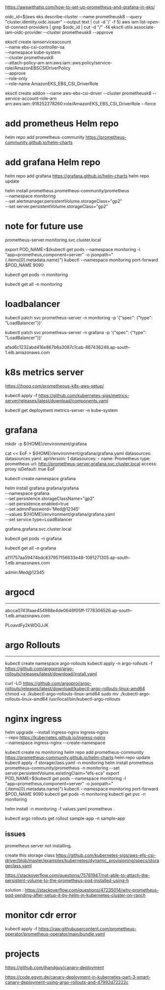 https://awswithatiq.com/how-to-set-up-prometheus-and-grafana-in-eks/


oidc_id=$(aws eks describe-cluster --name prometheusk8 --query "cluster.identity.oidc.issuer" --output text | cut -d '/' -f 5)
aws iam list-open-id-connect-providers | grep $oidc_id | cut -d "/" -f4
eksctl utils associate-iam-oidc-provider --cluster prometheusk8 --approve


eksctl create iamserviceaccount \
  --name ebs-csi-controller-sa \
  --namespace kube-system \
  --cluster prometheusk8 \
  --attach-policy-arn arn:aws:iam::aws:policy/service-role/AmazonEBSCSIDriverPolicy \
  --approve \
  --role-only \
  --role-name AmazonEKS_EBS_CSI_DriverRole


eksctl create addon --name aws-ebs-csi-driver --cluster prometheusk8 --service-account-role-arn arn:aws:iam::918252278260:role/AmazonEKS_EBS_CSI_DriverRole --force

# add prometheus Helm repo
helm repo add prometheus-community https://prometheus-community.github.io/helm-charts

# add grafana Helm repo
helm repo add grafana https://grafana.github.io/helm-charts
helm repo update


helm install prometheus prometheus-community/prometheus \
    --namespace monitoring \
    --set alertmanager.persistentVolume.storageClass="gp2" \
    --set server.persistentVolume.storageClass="gp2"



# note for future use

prometheus-server.monitoring.svc.cluster.local

export POD_NAME=$(kubectl get pods --namespace monitoring -l "app=prometheus,component=server" -o jsonpath="{.items[0].metadata.name}")
kubectl --namespace monitoring port-forward $POD_NAME 9090


kubectl get pods -n monitoring

kubectl get all -n monitoring


# loadbalancer

kubectl patch svc prometheus-server -n monitoring -p '{"spec": {"type": "LoadBalancer"}}'

kubectl patch svc prometheus-server -n grafana -p '{"spec": {"type": "LoadBalancer"}}'

afad6c1232abd416e867b6a3087c1cab-887436248.ap-south-1.elb.amazonaws.com


# k8s metrics server

https://jhooq.com/prometheous-k8s-aws-setup/

kubectl apply -f https://github.com/kubernetes-sigs/metrics-server/releases/latest/download/components.yaml

kubectl get deployment metrics-server -n kube-system


# grafana

mkdir -p ${HOME}/environment/grafana

cat << EoF > ${HOME}/environment/grafana/grafana.yaml
datasources:
  datasources.yaml:
    apiVersion: 1
    datasources:
    - name: Prometheus
      type: prometheus
      url: http://prometheus-server.grafana.svc.cluster.local
      access: proxy
      isDefault: true
EoF

kubectl create namespace grafana

helm install grafana grafana/grafana \
    --namespace grafana \
    --set persistence.storageClassName="gp2" \
    --set persistence.enabled=true \
    --set adminPassword='Med@12345' \
    --values ${HOME}/environment/grafana/grafana.yaml \
    --set service.type=LoadBalancer


grafana.grafana.svc.cluster.local


kubectl get pods -n grafana

kubectl get all -n grafana


a111757aa59474bdc837957f56633e48-1091271305.ap-south-1.elb.amazonaws.com

admin:Med@12345


# argocd
-------------------
abcca0743faae454988e4de0648f05ff-1778306526.ap-south-1.elb.amazonaws.com

PLoavdFy2kWDGJJK


# argo Rollouts
------------------------------

kubectl create namespace argo-rollouts
kubectl apply -n argo-rollouts -f https://github.com/argoproj/argo-rollouts/releases/latest/download/install.yaml



curl -LO https://github.com/argoproj/argo-rollouts/releases/latest/download/kubectl-argo-rollouts-linux-amd64
chmod +x ./kubectl-argo-rollouts-linux-amd64
sudo mv ./kubectl-argo-rollouts-linux-amd64 /usr/local/bin/kubectl-argo-rollouts


# nginx ingress

helm upgrade --install ingress-nginx ingress-nginx \
  --repo https://kubernetes.github.io/ingress-nginx \
  --namespace ingress-nginx --create-namespace



kubectl create ns monitoring
helm repo add prometheus-community https://prometheus-community.github.io/helm-charts
helm repo update
kubectl apply -f storageclass.yaml -n monitoring
helm install prometheus prometheus-community/prometheus -n monitoring --set server.persistentVolume.existingClaim="efs-sca"
export POD_NAME=$(kubectl get pods --namespace monitoring -l "app=prometheus,component=server" -o jsonpath="{.items[0].metadata.name}")
kubectl --namespace monitoring port-forward $POD_NAME 9090
kubectl get pods -n monitoring
kubectl get pvc -n monitoring



helm install -n monitoring -f values.yaml prometheus .

kubectl argo rollouts get rollout sample-app -n sample-app


issues
------------------

prometheus server not installing.

create this storage class
https://github.com/kubernetes-sigs/aws-efs-csi-driver/blob/master/examples/kubernetes/dynamic_provisioning/specs/storageclass.yaml

https://stackoverflow.com/questions/75781947/not-able-to-attach-the-persistent-volume-to-the-prometheus-pod-installed-using-h

solution : https://stackoverflow.com/questions/47235014/why-prometheus-pod-pending-after-setup-it-by-helm-in-kubernetes-cluster-on-ranch


# monitor cdr error

kubectl apply -f https://raw.githubusercontent.com/prometheus-operator/prometheus-operator/main/bundle.yaml



# projects

https://github.com/jhandguy/canary-deployment

https://code.egym.de/canary-deployment-in-kubernetes-part-3-smart-canary-deployment-using-argo-rollouts-and-47992d72222c